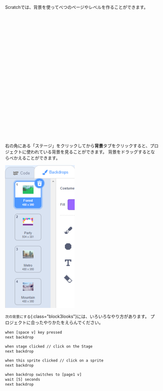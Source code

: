 Scratchでは、背景を使ってべつのページやレベルを作ることができます。
<div class="scratch-preview" style="margin-left: 15px;">
  <iframe allowtransparency="true" width="485" height="402" src="" frameborder="0"></iframe>
</div>

右の角にある「ステージ」をクリックしてから**背景**タブをクリックすると、プロジェクトに使われている背景を見ることができます。 背景をドラッグするとならべかえることができます。

![背景タブに順番 (じゅんばん) に ならんでいる背景](images/backdrops-in-order.png)

`次の背景にする`{:class="block3looks"}には、いろいろなやり方があります。 プロジェクトに合ったやりかたをえらんでください。

```blocks3
when [space v] key pressed
next backdrop
```

```blocks3
when stage clicked // click on the Stage
next backdrop
```

```blocks3
when this sprite clicked // click on a sprite
next backdrop
```

```blocks3
when backdrop switches to [page1 v]
wait [5] seconds
next backdrop
```
